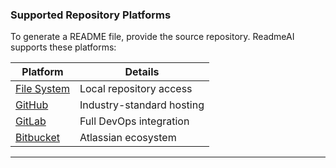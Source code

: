### Supported Repository Platforms

To generate a README file, provide the source repository. ReadmeAI supports these platforms:

| Platform                   | Details                   |
|----------------------------|---------------------------|
| [File System][file-system] | Local repository access   |
| [GitHub][github]           | Industry-standard hosting |
| [GitLab][gitlab]           | Full DevOps integration   |
| [Bitbucket][bitbucket]     | Atlassian ecosystem       |

---

<!-- REFERENCE LINKS -->
[bitbucket]: https://bitbucket.org/
[file-system]: https://en.wikipedia.org/wiki/File_system
[github]: https://github.com/
[gitlab]: https://gitlab.com/
